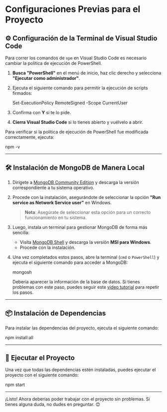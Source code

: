 # Configuraciones Previas para el Proyecto

## ⚙️ Configuración de la Terminal de Visual Studio Code

Para correr los comandos de `npm` en Visual Studio Code es necesario cambiar la política de ejecución de PowerShell.

1. **Busca "PowerShell"** en el menú de inicio, haz clic derecho y selecciona **"Ejecutar como administrador"**.
2. Ejecuta el siguiente comando para permitir la ejecución de scripts firmados:

   Set-ExecutionPolicy RemoteSigned -Scope CurrentUser

3. Confirma con **Y** si te lo pide.
4. **Cierra Visual Studio Code** si lo tienes abierto y vuélvelo a abrir.

Para verificar si la política de ejecución de PowerShell fue modificada correctamente, ejecuta:

npm -v

---

## 🛠️ Instalación de MongoDB de Manera Local

1. Dirígete a [MongoDB Community Edition](https://www.mongodb.com/try/download/community-kubernetes-operator) y descarga la versión correspondiente a tu sistema operativo.
2. Procede con la instalación, asegurándote de seleccionar la opción **"Run service as Network Service user"** en Windows.

   > **Nota**: Asegúrate de seleccionar esta opción para un correcto funcionamiento en tu sistema.

3. Luego, instala un terminal para gestionar MongoDB de forma más sencilla:

   - Visita [MongoDB Shell](https://www.mongodb.com/try/download/shell) y descarga la versión **MSI para Windows**.
   - Procede con la instalación.

4. Una vez completados estos pasos, abre la terminal (`cmd` o `PowerShell`) y ejecuta el siguiente comando para acceder a MongoDB:

   mongosh

   Debería aparecer la información de la base de datos. Si tienes problemas con este paso, puedes seguir este [video tutorial](https://www.youtube.com/watch?v=gDOKSgqM-bQ) para repetir los pasos.

---

## 📦 Instalación de Dependencias

Para instalar las dependencias del proyecto, ejecuta el siguiente comando:

npm install:all

---

## 🚀 Ejecutar el Proyecto

Una vez que todas las dependencias estén instaladas, puedes ejecutar el proyecto con el siguiente comando:

npm start

---

¡Listo! Ahora deberías poder trabajar con el proyecto sin problemas. Si tienes alguna duda, no dudes en preguntar. 😊
